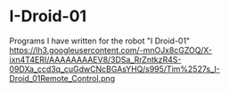 # I-Droid-01
Programs I have written for the robot "I Droid-01"
https://lh3.googleusercontent.com/-mnOJx8cGZOQ/X-ixn4T4ERI/AAAAAAAAEV8/3DSa_RrZntkzR4S-09DXa_ccd3q_cuGdwCNcBGAsYHQ/s995/Tim%2527s_I-Droid_01Remote_Control.png
